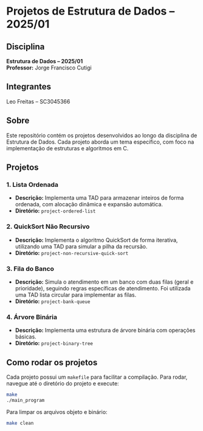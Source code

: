 # Projetos de Estrutura de Dados – 2025/01

## Disciplina
**Estrutura de Dados – 2025/01**  
**Professor:** Jorge Francisco Cutigi

## Integrantes
Leo Freitas – SC3045366

## Sobre
Este repositório contém os projetos desenvolvidos ao longo da disciplina de Estrutura de Dados. Cada projeto aborda um tema específico, com foco na implementação de estruturas e algoritmos em C.

## Projetos
### 1. **Lista Ordenada**
- **Descrição:** Implementa uma TAD para armazenar inteiros de forma ordenada, com alocação dinâmica e expansão automática.
- **Diretório:** `project-ordered-list`

### 2. **QuickSort Não Recursivo**
- **Descrição:** Implementa o algoritmo QuickSort de forma iterativa, utilizando uma TAD para simular a pilha da recursão.
- **Diretório:** `project-non-recursive-quick-sort`

### 3. **Fila do Banco**
- **Descrição:** Simula o atendimento em um banco com duas filas (geral e prioridade), seguindo regras específicas de atendimento. Foi utilizada uma TAD lista circular para implementar as filas.
- **Diretório:** `project-bank-queue`

### 4. **Árvore Binária**
- **Descrição:** Implementa uma estrutura de árvore binária com operações básicas.
- **Diretório:** `project-binary-tree`

## Como rodar os projetos
Cada projeto possui um `makefile` para facilitar a compilação. Para rodar, navegue até o diretório do projeto e execute:

```bash
make
./main_program
```

Para limpar os arquivos objeto e binário:
```bash
make clean
```